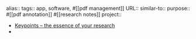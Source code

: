 alias::
tags:: app, software, #[[pdf management]]
URL::
similar-to::
purpose:: #[[pdf annotation]] #[[research notes]]
project::

- [Keypoints – the essence of your research](https://keypoints.app/)
-